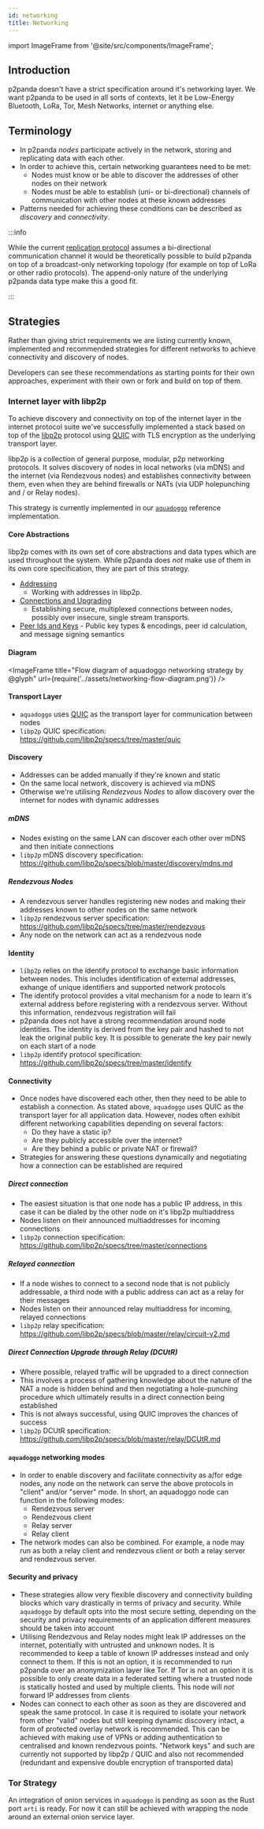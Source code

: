 ```yaml
---
id: networking
title: Networking
---
```


import ImageFrame from '@site/src/components/ImageFrame';

## Introduction

p2panda doesn't have a strict specification around it's networking layer. We
want p2panda to be used in all sorts of contexts, let it be Low-Energy
Bluetooth, LoRa, Tor, Mesh Networks, internet or anything else.

## Terminology

- In p2panda _nodes_ participate actively in the network, storing and replicating
  data with each other.
- In order to achieve this, certain networking guarantees need to be met:
  - Nodes must know or be able to discover the addresses of other nodes on
    their network
  - Nodes must be able to establish (uni- or bi-directional) channels of
    communication with other nodes at these known addresses
- Patterns needed for achieving these conditions can be described as
  _discovery_ and _connectivity_.

:::info

While the current [replication protocol] assumes a bi-directional communication
channel it would be theoretically possible to build p2panda on top of a
broadcast-only networking topology (for example on top of LoRa or other radio
protocols). The append-only nature of the underlying p2panda data type make
this a good fit.

:::

## Strategies

Rather than giving strict requirements we are listing currently known,
implemented and recommended strategies for different networks to achieve
connectivity and discovery of nodes.

Developers can see these recommendations as starting points for their own
approaches, experiment with their own or fork and build on top of them.

### Internet layer with libp2p

To achieve discovery and connectivity on top of the internet layer in the
internet protocol suite we've successfully implemented a stack based on top of
the [libp2p] protocol using [QUIC] with TLS encryption as the underlying
transport layer.

libp2p is a collection of general purpose, modular, p2p networking protocols.
It solves discovery of nodes in local networks (via mDNS) and the internet (via
Rendezvous nodes) and establishes connectivity between them, even when they are
behind firewalls or NATs (via UDP holepunching and / or Relay nodes).

This strategy is currently implemented in our [`aquadoggo`] reference
implementation.

#### Core Abstractions

libp2p comes with its own set of core abstractions and data types which are
used throughout the system. While p2panda does _not_ make use of them in its
own core specification, they are part of this strategy.

- [Addressing](https://github.com/libp2p/specs/blob/master/addressing/README.md)
  - Working with addresses in libp2p.
- [Connections and
  Upgrading](https://github.com/libp2p/specs/blob/master/connections/README.md)
  - Establishing secure, multiplexed connections between nodes, possibly over
  insecure, single stream transports.
- [Peer Ids and
  Keys](https://github.com/libp2p/specs/blob/master/peer-ids/peer-ids.md) -
  Public key types & encodings, peer id calculation, and message signing
  semantics

#### Diagram

<ImageFrame
title="Flow diagram of aquadoggo networking strategy by @glyph"
url={require('../assets/networking-flow-diagram.png')}
/>

#### Transport Layer

- `aquadoggo` uses [QUIC](https://en.wikipedia.org/wiki/QUIC) as the transport
  layer for communication between nodes
- `libp2p` QUIC specification: https://github.com/libp2p/specs/tree/master/quic

#### Discovery

- Addresses can be added manually if they're known and static
- On the same local network, discovery is achieved via mDNS
- Otherwise we're utilising _Rendezvous Nodes_ to allow discovery over the
  internet for nodes with dynamic addresses

##### mDNS

- Nodes existing on the same LAN can discover each other over mDNS and then
  initiate connections
- `libp2p` mDNS discovery specification:
  https://github.com/libp2p/specs/blob/master/discovery/mdns.md

##### Rendezvous Nodes

- A rendezvous server handles registering new nodes and making their addresses
  known to other nodes on the same network
- `libp2p` rendezvous server specification:
  https://github.com/libp2p/specs/tree/master/rendezvous
- Any node on the network can act as a rendezvous node

#### Identity

- `libp2p` relies on the identify protocol to exchange basic information
  between nodes. This includes identification of external addresses, exhange of
  unique identifiers and supported network protocols
- The identify protocol provides a vital mechanism for a node to learn it's
  external address before registering with a rendezvous server. Without this
  information, rendezvous registration will fail
- p2panda does not have a strong recommendation around node identities. The
  identity is derived from the key pair and hashed to not leak the original
  public key. It is possible to generate the key pair newly on each start of a
  node
- `libp2p` identify protocol specification:
  https://github.com/libp2p/specs/tree/master/identify

#### Connectivity

- Once nodes have discovered each other, then they need to be able to establish
  a connection. As stated above, `aquadoggo` uses QUIC as the transport layer
  for all application data. However, nodes often exhibit different networking
  capabilities depending on several factors:
  - Do they have a static ip?
  - Are they publicly accessible over the internet?
  - Are they behind a public or private NAT or firewall?
- Strategies for answering these questions dynamically and negotiating how a
  connection can be established are required

##### Direct connection

- The easiest situation is that one node has a public IP address, in this case
  it can be dialed by the other node on it's libp2p multiaddress
- Nodes listen on their announced multiaddresses for incoming connections
- `libp2p` connection specification: https://github.com/libp2p/specs/tree/master/connections

##### Relayed connection

- If a node wishes to connect to a second node that is not publicly
  addressable, a third node with a public address can act as a relay for their
  messages
- Nodes listen on their announced relay multiaddress for incoming, relayed
  connections
- `libp2p` relay specification: https://github.com/libp2p/specs/blob/master/relay/circuit-v2.md

##### Direct Connection Upgrade through Relay (DCUtR)

- Where possible, relayed traffic will be upgraded to a direct connection
- This involves a process of gathering knowledge about the nature of the NAT a
  node is hidden behind and then negotiating a hole-punching procedure which
  ultimately results in a direct connection being established
- This is not always successful, using QUIC improves the chances of success
- `libp2p` DCUtR specification: https://github.com/libp2p/specs/blob/master/relay/DCUtR.md

#### `aquadoggo` networking modes

- In order to enable discovery and facilitate connectivity as a/for edge nodes,
  any node on the network can serve the above protocols in "client" and/or
  "server" mode. In short, an aquadoggo node can function in the following
  modes:
  - Rendezvous server
  - Rendezvous client
  - Relay server
  - Relay client
- The network modes can also be combined. For example, a node may run as both a
  relay client and rendezvous client or both a relay server and rendezvous
  server.

#### Security and privacy

- These strategies allow very flexible discovery and connectivity building
  blocks which vary drastically in terms of privacy and security. While
  `aquadoggo` by default opts into the most secure setting, depending on the
  security and privacy requirements of an application different measures should
  be taken into account
- Utilising Rendezvous and Relay nodes might leak IP addresses on the internet,
  potentially with untrusted and unknown nodes. It is recommended to keep a
  table of known IP addresses instead and only connect to them. If this is not
  an option, it is recommended to run p2panda over an anonymization layer like
  Tor. If Tor is not an option it is possible to only create data in a
  federated setting where a trusted node is statically hosted and used by
  multiple clients. This node will _not_ forward IP addresses from clients
- Nodes can connect to each other as soon as they are discovered and speak the
  same protocol. In case it is required to isolate your network from other
  "valid" nodes but still keeping dynamic discovery intact, a form of protected
  overlay network is recommended. This can be achieved with making use of VPNs
  or adding authentication to centralised and known rendezvous points. "Network
  keys" and such are currently not supported by libp2p / QUIC and also not
  recommended (redundant and expensive double encryption of transported data)

### Tor Strategy

An integration of onion services in `aquadoggo` is pending as soon as the Rust
port `arti` is ready. For now it can still be achieved with wrapping the node
around an external onion service layer.

[QUIC]: https://en.wikipedia.org/wiki/QUIC
[`aquadoggo`]: https://github.com/p2panda/aquadoggo/
[libp2p]: https://libp2p.io
[replication protocol]: /specification/replication
